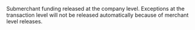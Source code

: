 Submerchant funding released at the company level. Exceptions at the transaction level will not be released automatically because of merchant level releases.